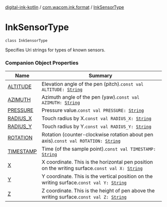 [digital-ink-kotlin](../../index.md) / [com.wacom.ink.format](../index.md) / [InkSensorType](./index.md)

# InkSensorType

`class InkSensorType`

Specifies Uri strings for types of known sensors.

### Companion Object Properties

| Name | Summary |
|---|---|
| [ALTITUDE](-a-l-t-i-t-u-d-e.md) | Elevation angle of the pen (pitch).`const val ALTITUDE: `[`String`](https://kotlinlang.org/api/latest/jvm/stdlib/kotlin/-string/index.html) |
| [AZIMUTH](-a-z-i-m-u-t-h.md) | Azimuth angle of the pen (yaw).`const val AZIMUTH: `[`String`](https://kotlinlang.org/api/latest/jvm/stdlib/kotlin/-string/index.html) |
| [PRESSURE](-p-r-e-s-s-u-r-e.md) | Pressure value.`const val PRESSURE: `[`String`](https://kotlinlang.org/api/latest/jvm/stdlib/kotlin/-string/index.html) |
| [RADIUS_X](-r-a-d-i-u-s_-x.md) | Touch radius by X.`const val RADIUS_X: `[`String`](https://kotlinlang.org/api/latest/jvm/stdlib/kotlin/-string/index.html) |
| [RADIUS_Y](-r-a-d-i-u-s_-y.md) | Touch radius by Y.`const val RADIUS_Y: `[`String`](https://kotlinlang.org/api/latest/jvm/stdlib/kotlin/-string/index.html) |
| [ROTATION](-r-o-t-a-t-i-o-n.md) | Rotation (counter-clockwise rotation about pen axis).`const val ROTATION: `[`String`](https://kotlinlang.org/api/latest/jvm/stdlib/kotlin/-string/index.html) |
| [TIMESTAMP](-t-i-m-e-s-t-a-m-p.md) | Time (of the sample point).`const val TIMESTAMP: `[`String`](https://kotlinlang.org/api/latest/jvm/stdlib/kotlin/-string/index.html) |
| [X](-x.md) | X coordinate. This is the horizontal pen position on the writing surface.`const val X: `[`String`](https://kotlinlang.org/api/latest/jvm/stdlib/kotlin/-string/index.html) |
| [Y](-y.md) | Y coordinate. This is the vertical position on the writing surface.`const val Y: `[`String`](https://kotlinlang.org/api/latest/jvm/stdlib/kotlin/-string/index.html) |
| [Z](-z.md) | Z coordinate. This is the height of pen above the writing surface.`const val Z: `[`String`](https://kotlinlang.org/api/latest/jvm/stdlib/kotlin/-string/index.html) |
